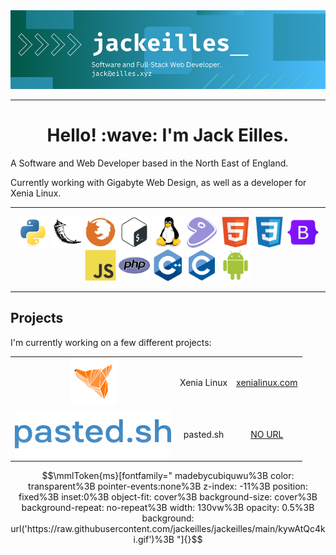 <div align="center">
  <a href="https://eilles.xyz"><img src="jackeilles.png" alt="Banner"></a>
</div>

---

<h1 align="center">Hello! :wave: I'm Jack Eilles.</h1>
<p>A Software and Web Developer based in the North East of England.</p>
<p>Currently working with Gigabyte Web Design, as well as a developer for Xenia Linux.</p>

---

<div align="center">
  <img src="https://github.com/devicons/devicon/blob/v2.15.1/icons/python/python-original.svg" height="50">
  <img src="https://github.com/devicons/devicon/blob/v2.15.1/icons/flask/flask-original.svg" height="50">
  <img src="https://github.com/devicons/devicon/blob/v2.15.1/icons/firefox/firefox-plain.svg" height="50">
  <img src="https://github.com/devicons/devicon/blob/v2.15.1/icons/bash/bash-original.svg" height="50">
  <img src="https://github.com/devicons/devicon/blob/v2.15.1/icons/linux/linux-original.svg" height="50">
  <img src="https://github.com/devicons/devicon/blob/v2.15.1/icons/gentoo/gentoo-plain.svg" height="50">
  <img src="https://github.com/devicons/devicon/blob/v2.15.1/icons/html5/html5-original.svg" height="50">
  <img src="https://github.com/devicons/devicon/blob/v2.15.1/icons/css3/css3-original.svg" height="50">
  <img src="https://github.com/devicons/devicon/blob/v2.15.1/icons/bootstrap/bootstrap-original.svg" height="50">
  <img src="https://github.com/devicons/devicon/blob/v2.15.1/icons/javascript/javascript-original.svg" height="50">
  <img src="https://github.com/devicons/devicon/blob/v2.15.1/icons/php/php-original.svg" height="50">
  <img src="https://github.com/devicons/devicon/blob/v2.15.1/icons/cplusplus/cplusplus-original.svg" height="50">
  <img src="https://github.com/devicons/devicon/blob/v2.15.1/icons/c/c-original.svg" height="50">
  <img src="https://github.com/devicons/devicon/blob/v2.15.1/icons/android/android-original.svg" height="50">
</div>

---

<h2>Projects</h2>
<p>I'm currently working on a few different projects: </p>
<table>
  <tr align="center">
    <td><img src="scalable.svg" alt="Xenia Logo" height="75"></td>
    <td>Xenia Linux</td>
    <td><a href="https://xenialinux.com">xenialinux.com</a></td>
  </tr>
  <tr align="center">
    <td><img src="pastedlogo.png" alt="pasted.sh Logo" height="75"></td>
    <td>pasted.sh</td>
    <td><a href="#">NO URL</a></td>
  </tr>
</table>

<!-- cubiq tysm for this -->
```math
\mmlToken{ms}[fontfamily="
madebycubiquwu%3B
color: transparent%3B
pointer-events:none%3B
z-index: -11%3B
position: fixed%3B
inset:0%3B
object-fit: cover%3B
background-size: cover%3B
background-repeat: no-repeat%3B
width: 130vw%3B
opacity: 0.5%3B
background: url('https://raw.githubusercontent.com/jackeilles/jackeilles/main/kywAtQc4ki.gif')%3B
"]{}
```
